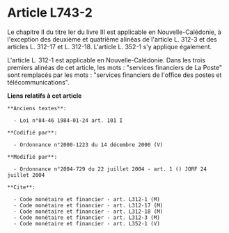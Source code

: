 # Article L743-2

Le chapitre II du titre Ier du livre III est applicable en Nouvelle-Calédonie, à l'exception des deuxième et quatrième
alinéas de l'article L. 312-3 et des articles L. 312-17 et L. 312-18. L'article L. 352-1 s'y applique également.

L'article L. 312-1 est applicable en Nouvelle-Calédonie. Dans les trois premiers alinéas de cet article, les mots : "services
financiers de La Poste" sont remplacés par les mots : "services financiers de l'office des postes et télécommunications".

**Liens relatifs à cet article**

	**Anciens textes**:

	  - Loi n°84-46 1984-01-24 art. 101 I

	**Codifié par**:

	  - Ordonnance n°2000-1223 du 14 décembre 2000 (V)

	**Modifié par**:

	  - Ordonnance n°2004-729 du 22 juillet 2004 - art. 1 () JORF 24 juillet 2004

	**Cite**:

	  - Code monétaire et financier - art. L312-1 (M)
	  - Code monétaire et financier - art. L312-17 (M)
	  - Code monétaire et financier - art. L312-18 (M)
	  - Code monétaire et financier - art. L312-3 (M)
	  - Code monétaire et financier - art. L352-1 (V)
